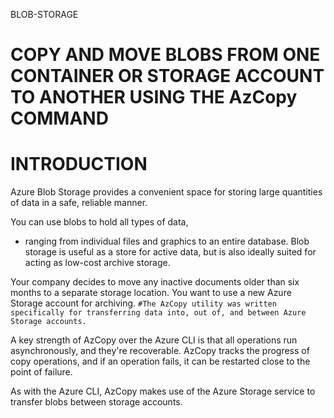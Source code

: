BLOB-STORAGE
# COPY AND MOVE BLOBS FROM ONE CONTAINER OR STORAGE ACCOUNT TO ANOTHER USING THE AzCopy COMMAND

# INTRODUCTION
Azure Blob Storage provides a convenient space for storing large quantities of data in a safe, reliable manner.

You can use blobs to hold all types of data, 
- ranging from individual files and graphics to an entire database.
Blob storage is useful as a store for active data, but is also ideally suited for acting as low-cost archive storage.

Your company decides to move any inactive documents older than six months to a separate storage location.
You want to use a new Azure Storage account for archiving.
`#The AzCopy utility was written specifically for transferring data into, out of, and between Azure Storage accounts.`

A key strength of AzCopy over the Azure CLI is that all operations run asynchronously, and they're recoverable.
AzCopy tracks the progress of copy operations, and if an operation fails, it can be restarted close to the point of failure.

As with the Azure CLI, AzCopy makes use of the Azure Storage service to transfer blobs between storage accounts.
